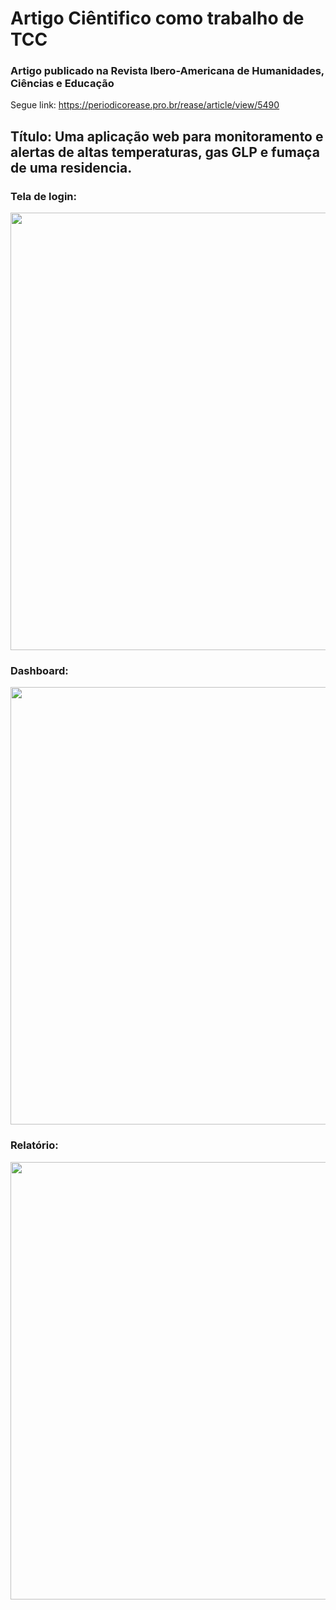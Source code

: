 # Artigo Ciêntifico como trabalho de TCC
### Artigo publicado na Revista Ibero-Americana de Humanidades, Ciências e Educação
Segue link: https://periodicorease.pro.br/rease/article/view/5490
## Título: Uma aplicação web para monitoramento e alertas de altas temperaturas, gas GLP e fumaça de uma residencia.

### Tela de login:

<img src="https://user-images.githubusercontent.com/77996703/172278491-673ca095-f350-41f6-b117-d2c828d43e4b.png" style="width: 50em;">

### Dashboard:

<img src="https://user-images.githubusercontent.com/77996703/172278899-513e06fa-9547-4d04-8d76-41d1c1039026.png" style="width: 50em;">

### Relatório:

<img src="https://user-images.githubusercontent.com/77996703/172279378-f4968130-b781-4da9-8b3d-731bc2e90e1b.png" style="width: 50em;">
